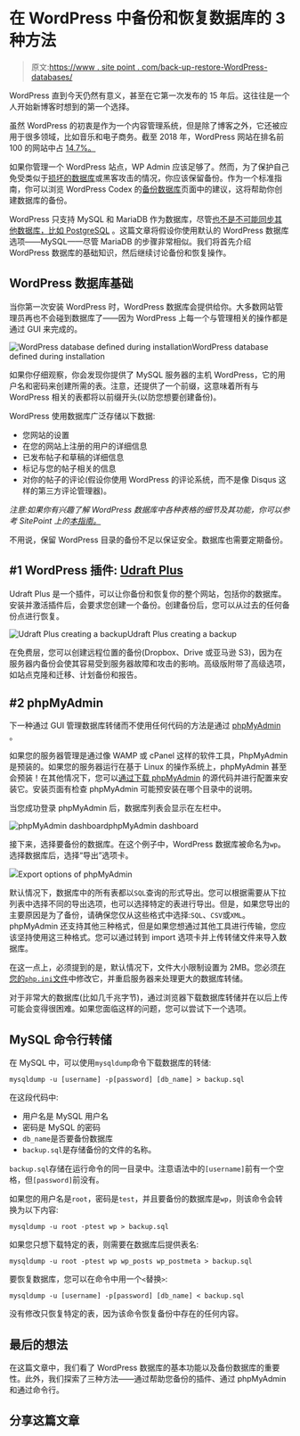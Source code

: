 # 在 WordPress 中备份和恢复数据库的 3 种方法

> 原文:[https://www . site point . com/back-up-restore-WordPress-databases/](https://www.sitepoint.com/back-up-restore-wordpress-databases/)

WordPress 直到今天仍然有意义，甚至在它第一次发布的 15 年后。这往往是一个人开始新博客时想到的第一个选择。

虽然 WordPress 的初衷是作为一个内容管理系统，但是除了博客之外，它还被应用于很多领域，比如音乐和电子商务。截至 2018 年，WordPress 网站在排名前 100 的网站中占 [14.7%。](https://www.whoishostingthis.com/compare/wordpress/stats/#top-100-websites)

如果你管理一个 WordPress 站点，WP Admin 应该足够了。然而，为了保护自己免受类似于[损坏的数据库](https://wordpress.org/support/topic/sql-table-structure/)或黑客攻击的情况，你应该保留备份。作为一个标准指南，你可以浏览 WordPress Codex 的[备份数据库](https://codex.wordpress.org/Backing_Up_Your_Database)页面中的建议，这将帮助你创建数据库的备份。

WordPress 只支持 MySQL 和 MariaDB 作为数据库，尽管[也不是不可能同步其他数据库，比如 PostgreSQL](https://codex.wordpress.org/Using_Alternative_Databases) 。这篇文章将假设你使用默认的 WordPress 数据库选项——MySQL——尽管 MariaDB 的步骤非常相似。我们将首先介绍 WordPress 数据库的基础知识，然后继续讨论备份和恢复操作。

## WordPress 数据库基础

当你第一次安装 WordPress 时，WordPress 数据库会提供给你。大多数网站管理员再也不会碰到数据库了——因为 WordPress 上每一个与管理相关的操作都是通过 GUI 来完成的。

![WordPress database defined during installation](../Images/42f9dc955a666efa44e9923396a068ff.png)WordPress database defined during installation

如果你仔细观察，你会发现你提供了 MySQL 服务器的主机 WordPress，它的用户名和密码来创建所需的表。注意，还提供了一个前缀，这意味着所有与 WordPress 相关的表都将以前缀开头(以防您想要创建备份)。

WordPress 使用数据库广泛存储以下数据:

*   您网站的设置
*   在您的网站上注册的用户的详细信息
*   已发布帖子和草稿的详细信息
*   标记与您的帖子相关的信息
*   对你的帖子的评论(假设你使用 WordPress 的评论系统，而不是像 Disqus 这样的第三方评论管理器)。

*注意:如果你有兴趣了解 WordPress 数据库中各种表格的细节及其功能，你可以参考 SitePoint 上的[本指南。](https://www.sitepoint.com/the-wordpress-database-demystified/)*

不用说，保留 WordPress 目录的备份不足以保证安全。数据库也需要定期备份。

## #1 WordPress 插件: [Udraft Plus](https://wordpress.org/plugins/updraftplus/)

Udraft Plus 是一个插件，可以让你备份和恢复你的整个网站，包括你的数据库。安装并激活插件后，会要求您创建一个备份。创建备份后，您可以从过去的任何备份点进行恢复。

![Udraft Plus creating a backup](../Images/ead2d4fa983e5b874cb0929a4379faa9.png)Udraft Plus creating a backup

在免费层，您可以创建远程位置的备份(Dropbox、Drive 或亚马逊 S3)，因为在服务器内备份会使其容易受到服务器故障和攻击的影响。高级版附带了高级选项，如站点克隆和迁移、计划备份和报告。

## #2 phpMyAdmin

下一种通过 GUI 管理数据库转储而不使用任何代码的方法是通过 [phpMyAdmin](https://www.phpmyadmin.net/) 。

如果您的服务器管理是通过像 WAMP 或 cPanel 这样的软件工具，PhpMyAdmin 是预装的。如果您的服务器运行在基于 Linux 的操作系统上，phpMyAdmin 甚至会预装！在其他情况下，您可以[通过下载 phpMyAdmin](https://docs.phpmyadmin.net/en/latest/setup.html) 的源代码并进行配置来安装它。安装页面有检查 phpMyAdmin 可能预安装在哪个目录中的说明。

当您成功登录 phpMyAdmin 后，数据库列表会显示在左栏中。

![phpMyAdmin dashboard](../Images/2698738749cd5339e60011d56c034b0f.png)phpMyAdmin dashboard

接下来，选择要备份的数据库。在这个例子中，WordPress 数据库被命名为`wp`。选择数据库后，选择“导出”选项卡。

![](../Images/c36b0632c052e439f99d65b209f0835f.png)Export options of phpMyAdmin

默认情况下，数据库中的所有表都以`SQL`查询的形式导出。您可以根据需要从下拉列表中选择不同的导出选项，也可以选择特定的表进行导出。但是，如果您导出的主要原因是为了备份，请确保您仅从这些格式中选择:`SQL`、`CSV`或`XML`。phpMyAdmin 还支持其他三种格式，但是如果您想通过其他工具进行传输，您应该坚持使用这三种格式。您可以通过转到 import 选项卡并上传转储文件来导入数据库。

在这一点上，必须提到的是，默认情况下，文件大小限制设置为 2MB。您必须[在您的`php.ini`文件](https://stackoverflow.com/questions/3958615/import-file-size-limit-in-phpmyadmin)中修改它，并重启服务器来处理更大的数据库转储。

对于非常大的数据库(比如几千兆字节)，通过浏览器下载数据库转储并在以后上传可能会变得很困难。如果您面临这样的问题，您可以尝试下一个选项。

## MySQL 命令行转储

在 MySQL 中，可以使用`mysqldump`命令下载数据库的转储:

```
mysqldump -u [username] -p[password] [db_name] > backup.sql 
```

在这段代码中:

*   用户名是 MySQL 用户名
*   密码是 MySQL 的密码
*   `db_name`是否要备份数据库
*   `backup.sql`是存储备份的文件的名称。

`backup.sql`存储在运行命令的同一目录中。注意语法中的`[username]`前有一个空格，但`[password]`前没有。

如果您的用户名是`root`，密码是`test`，并且要备份的数据库是`wp`，则该命令会转换为以下内容:

```
mysqldump -u root -ptest wp > backup.sql 
```

如果您只想下载特定的表，则需要在数据库后提供表名:

```
mysqldump -u root -ptest wp wp_posts wp_postmeta > backup.sql 
```

要恢复数据库，您可以在命令中用一个`<`替换`>`:

```
mysqldump -u [username] -p[password] [db_name] < backup.sql 
```

没有修改只恢复特定的表，因为该命令恢复备份中存在的任何内容。

## 最后的想法

在这篇文章中，我们看了 WordPress 数据库的基本功能以及备份数据库的重要性。此外，我们探索了三种方法——通过帮助您备份的插件、通过 phpMyAdmin 和通过命令行。

## 分享这篇文章